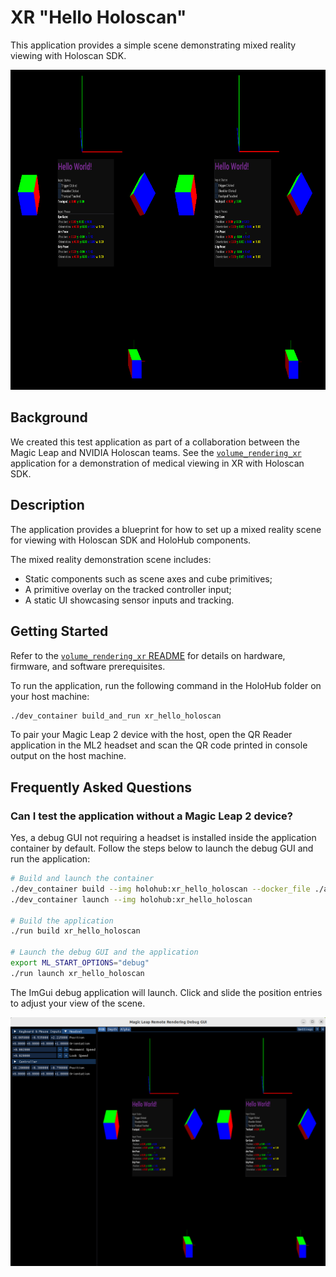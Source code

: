 # XR "Hello Holoscan"

This application provides a simple scene demonstrating mixed reality viewing with Holoscan SDK.

![Stereo scene view](doc/screenshot.png)

## Background

We created this test application as part of a collaboration between the Magic Leap and NVIDIA Holoscan teams.
See the [`volume_rendering_xr`](/applications/volume_rendering_xr/) application for a demonstration of medical viewing
in XR with Holoscan SDK.

## Description

The application provides a blueprint for how to set up a mixed reality scene for viewing with Holoscan SDK and
HoloHub components.

The mixed reality demonstration scene includes:
- Static components such as scene axes and cube primitives;
- A primitive overlay on the tracked controller input;
- A static UI showcasing sensor inputs and tracking.

## Getting Started

Refer to the [`volume_rendering_xr` README](/applications/volume_rendering_xr/README.md#prerequisites) for details on hardware, firmware, and software prerequisites.

To run the application, run the following command in the HoloHub folder on your host machine:
```bash
./dev_container build_and_run xr_hello_holoscan
```

To pair your Magic Leap 2 device with the host, open the QR Reader application in the ML2 headset and scan the QR code printed in console output on the host machine.

## Frequently Asked Questions

### Can I test the application without a Magic Leap 2 device?

Yes, a debug GUI not requiring a headset is installed inside the application container by default. Follow the steps
below to launch the debug GUI and run the application:

```bash
# Build and launch the container
./dev_container build --img holohub:xr_hello_holoscan --docker_file ./applications/volume_rendering_xr/Dockerfile
./dev_container launch --img holohub:xr_hello_holoscan

# Build the application
./run build xr_hello_holoscan

# Launch the debug GUI and the application
export ML_START_OPTIONS="debug"
./run launch xr_hello_holoscan
```

The ImGui debug application will launch. Click and slide the position entries to adjust your view of the scene.

![Hello XR Debug GUI](doc/debug.png)

